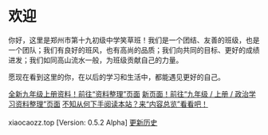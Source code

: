 # 欢迎

你好，这里是郑州市第十九初级中学笑草班！我们是一个团结、友善的班级，也是一个团队；我们有良好的班风，也有高尚的品质；我们向共同的目标、更好的成绩进发；我们如同高山流水一般，为班级贡献自己的力量。

愿现在看到这里的你，在以后的学习和生活中，都能遇见更好的自己。

<div class="d-grid">
    <div class="btn-group-vertical">
        <a class="btn btn-success mb-0" href="/其他/资料整理">全新九年级上册资料！前往“资料整理”页面</a>
        <a class="btn btn-outline-success ms-0 mb-0" href="/九年级/上册/政治学习资料整理">新页面！前往“九年级 / 上册 / 政治学习资料整理”页面</a>
        <a class="btn btn-outline-success ms-0 mb-0" href="/roots/overview">不知从何下手阅读本站？来“内容总览”看看吧！</a>
    </div>
</div>

<br />
<span style="text-indent: 0;" class="badge bg-secondary">xiaocaozz.top [Version: 0.5.2 Alpha] <a href="/roots/history" class="text-info">更新历史</a></span>
<br />
